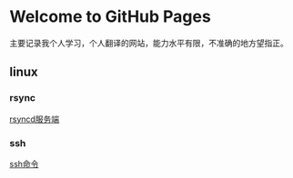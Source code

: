 # Welcome to GitHub Pages

主要记录我个人学习，个人翻译的网站，能力水平有限，不准确的地方望指正。

## linux

### rsync

[rsyncd服务端](rsync/rsync-conf/1rsync.md)

### ssh

[ssh命令](/ssh/ssh/1ssh.md)